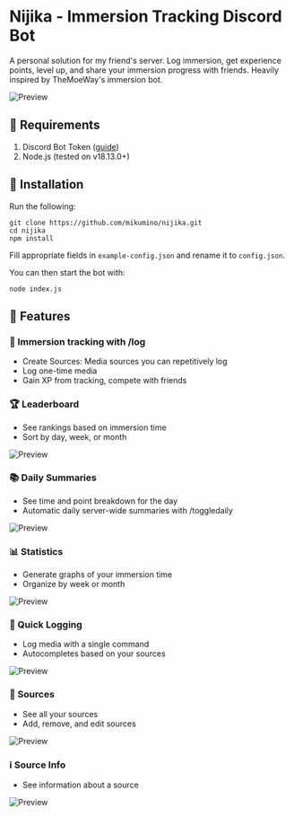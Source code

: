 # Nijika - Immersion Tracking Discord Bot

A personal solution for my friend's server. Log immersion, get experience points, level up, and share your immersion progress with friends. Heavily inspired by TheMoeWay's immersion bot.

![Preview](https://cdn.discordapp.com/attachments/860052392715616266/1135459697760153630/Screenshot_210.png)

## 📃 Requirements

1. Discord Bot Token ([guide](https://discordjs.guide/preparations/setting-up-a-bot-application.html#creating-your-bot))
2. Node.js (tested on v18.13.0+)

## 💾 Installation

Run the following:

```
git clone https://github.com/mikumino/nijika.git
cd nijika
npm install
```

Fill appropriate fields in `example-config.json` and rename it to `config.json`. 

You can then start the bot with:

```
node index.js
```

## 🎊 Features

### 📖 Immersion tracking with /log
- Create Sources: Media sources you can repetitively log
- Log one-time media
- Gain XP from tracking, compete with friends

### 🏆 Leaderboard
- See rankings based on immersion time
- Sort by day, week, or month

![Preview](https://cdn.discordapp.com/attachments/860052392715616266/1141566261877297182/Screenshot_211.png)

### 📚 Daily Summaries
- See time and point breakdown for the day
- Automatic daily server-wide summaries with /toggledaily

![Preview](https://cdn.discordapp.com/attachments/860052392715616266/1135459698221518858/Screenshot_209.png)

### 📊 Statistics
- Generate graphs of your immersion time
- Organize by week or month

![Preview](https://cdn.discordapp.com/attachments/520407476441448478/1142681259437457508/chart.png)

### 🏃 Quick Logging
- Log media with a single command
- Autocompletes based on your sources

![Preview](https://cdn.discordapp.com/attachments/1125497331681341571/1141566889840095312/Screenshot_214.png)

### 📝 Sources
- See all your sources
- Add, remove, and edit sources

![Preview](https://cdn.discordapp.com/attachments/860052392715616266/1141566262154104942/Screenshot_212.png)

### ℹ️ Source Info
- See information about a source

![Preview](https://cdn.discordapp.com/attachments/860052392715616266/1141566262594515084/Screenshot_213.png)


